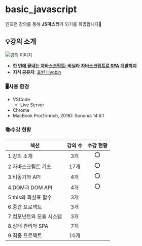 # basic_javascript
인프런 강의를 통해 **JS마스터**가 되기를 희망합니다🤩

## 💡강의 소개
![강의 이미지](https://velog.velcdn.com/images/hbin12212/post/6c7b0720-7c69-474d-ad11-9f3911c5afaa/image.png)
- [**한 번에 끝내는 자바스크립트: 바닐라 자바스크립트로 SPA 개발까지**](https://cdn.inflearn.com/public/courses/334301/cover/bfcda4e6-2a37-4e50-97a2-a44d38c30345/334301.png?w=420, "기본 문법부터 심화 개념까지 학습하면서, 바닐라 자바스크립트로 SPA를 개발해 봅시다🔥")
- **지식 공유자**: [효빈 Hyobin](https://www.inflearn.com/users/849109/@hyobb)

### 🖥️사용 환경
- VSCode
  - Live Server
- Chrome
- MacBook Pro(15-inch, 2018): Sonoma 14.6.1

### 📚수강 현황
|섹션|강의 수|수강 현황|
|-|:-:|:-:|
|1.강의 소개|3개|⭕️|
|2.자바스크립트 기초|17개|⭕️|
|3.비동기와 API|4개|⭕️|
|4.DOM과 DOM API|4개|⭕️|
|5.this와 화살표 함수|3개||
|6.중간 프로젝트|3개||
|7.컴포넌트와 모듈 시스템|3개||
|8.상태 관리와 SPA|7개||
|9.최종 프로젝트|10개||
